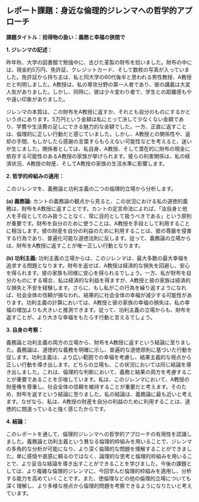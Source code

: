 ## レポート課題：身近な倫理的ジレンマへの哲学的アプローチ

**課題タイトル：拾得物の扱い：義務と幸福の狭間で**

**1. ジレンマの記述：**

昨年秋、大学の図書館で勉強中に、古びた革製の財布を拾いました。財布の中には、現金約5万円、免許証、クレジットカード、そして数枚の写真が入っていました。免許証から持ち主は、私と同大学の60代後半と思われる男性教授、A教授だと判明しました。A教授は、私の専攻分野の第一人者であり、彼の講義は大変人気がありました。しかし、同時に、彼は少々変わり者で、学生との距離感もやや遠い印象がありました。

ジレンマの本質は、この財布をA教授に返すか、それとも自分のものにするかという点にあります。5万円という金額は私にとって決して少なくない金額であり、学費や生活費の足しにできる魅力的な金額でした。一方、正直に返すことは、倫理的に正しい行動だと感じていました。しかし、A教授との関係性や、返却の手間、もしかしたら感謝の言葉すらもらえない可能性などを考えると、迷いが生じました。関係者としては、私自身、A教授、そして潜在的に財布の現金に依存する可能性のあるA教授の家族が挙げられます。彼らの利害関係は、私の経済状況、A教授の財産、そしてA教授の家族の生活水準に影響します。


**2. 哲学的枠組みの適用：**

このジレンマを、義務論と功利主義の二つの倫理的立場から分析します。

**(a) 義務論:** カントの義務論の観点から見ると、この状況における私の道徳的義務は、財布をA教授に返すことです。カントの定言命法によれば、「汝自身と他人を手段としてのみ扱うことなく、常に目的として扱うべきである」という原則が重要です。財布を自分のために使うことは、A教授を手段として利用することに相当します。彼の財産を自分の利益のために利用することは、彼の尊厳を侵害する行為であり、普遍化可能な道徳法則に反します。従って、義務論の立場からは、財布をA教授に返すことが唯一正しい行動となります。

**(b) 功利主義:** 功利主義の立場からは、このジレンマは、最大多数の最大幸福を追求する問題となります。財布を返せば、A教授は経済的な損失を回避し、安心を得られます。彼の家族も同様に安心を得られるでしょう。一方、私が財布を自分のものにする場合、私は経済的な利益を得ますが、A教授と彼の家族は経済的な損失と不安を経験します。さらに、もし私がこの行為を繰り返すようになれば、社会全体の信頼が損なわれ、結果的に社会全体の幸福が減少する可能性があります。功利主義の計算においては、A教授と彼の家族の幸福の損失は、私の幸福の増加よりも大きいと推測できます。従って、功利主義の立場からも、財布を返すことが、より大きな幸福をもたらす行動と言えるでしょう。


**3. 自身の考察：**

義務論と功利主義の両方の立場から、財布をA教授に返すという結論に至りました。義務論は、道徳的な義務を明確に示し、普遍的な道徳原則に基づいた行動を促します。功利主義は、より広い範囲での幸福を考慮し、結果主義的な視点から正しい行動を導き出します。どちらの立場も、この状況においては同じ結論を導き出しました。これは、倫理的な判断において、義務と結果の両方を考慮することが重要であることを示唆しています。私は、このジレンマにおいて、A教授の財産権を尊重し、社会全体の信頼を維持することが重要だと考えます。そのため、財布を返すという結論に至りました。私の結論は、義務論に最も近いと考えます。なぜなら、私は、A教授の財産を自分の利益のために利用することは、道徳的に間違っていると強く感じたからです。


**4. 結論：**

このレポートを通して、倫理的ジレンマへの哲学的アプローチの有用性を認識しました。義務論と功利主義という異なる倫理的枠組みを用いることで、ジレンマの多角的な分析が可能になり、より深く倫理的な問題を理解することができました。単に感情や直感に頼るのではなく、論理的な思考と倫理的枠組みを用いることで、より妥当な結論を導き出すことができることを学びました。今後の課題としては、より複雑な倫理的ジレンマに、今回学んだ倫理的枠組みを適用し、分析する能力を高めていくことです。また、徳倫理などの他の倫理的立場についても深く理解し、より多様な視点から倫理的問題を考察できるようになりたいと考えています。
